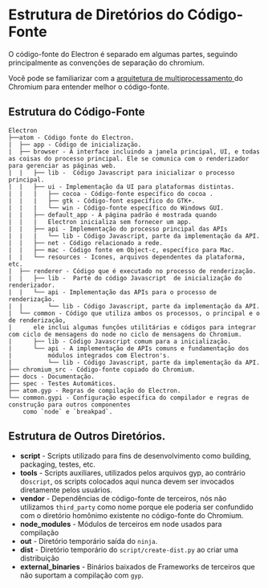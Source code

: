 # Estrutura de Diretórios do Código-Fonte

O código-fonte do Electron é separado em algumas partes, seguindo principalmente as convenções de separação do chromium.

Você pode se familiarizar com a [arquitetura de multiprocessamento ](http://dev.chromium.org/developers/design-documents/multi-process-architecture) do Chromium para entender melhor o código-fonte.


## Estrutura do Código-Fonte

```
Electron
├──atom - Código fonte do Electron.
|  ├── app - Código de inicialização.
|  ├── browser - A interface incluindo a janela principal, UI, e todas as coisas do processo principal. Ele se comunica com o renderizador para gerenciar as páginas web.
|  |   ├── lib -  Código Javascript para inicializar o processo principal.
|  |   ├── ui - Implementação da UI para plataformas distintas.
|  |   |   ├── cocoa - Código-fonte específico do cocoa .
|  |   |   ├── gtk - Código-font específico do GTK+.
|  |   |   └── win - Código-fonte específico do Windows GUI.
|  |   ├── default_app - A página padrão é mostrada quando
|  |   |   Electron inicializa sem fornecer um app.
|  |   ├── api - Implementação do processo principal das APIs
|  |   |   └── lib - Código Javascript, parte da implementação da API.
|  |   ├── net - Código relacionado a rede.
|  |   ├── mac - Código fonte em Object-c, específico para Mac.
|  |   └── resources - Icones, arquivos dependentes da plataforma, etc.
|  ├── renderer - Código que é executado no processo de renderização.
|  |   ├── lib -  Parte do código Javascript  de inicialização do renderizador.
|  |   └── api - Implementação das APIs para o processo de renderização.
|  |       └── lib - Código Javascript, parte da implementação da API.
|  └── common - Código que utiliza ambos os processos, o principal e o de renderização,
|      ele inclui algumas funções utilitárias e códigos para integrar com ciclo de mensagens do node no ciclo de mensagens do Chromium.
|      ├── lib - Código Javascript comum para a inicialização.
|      └── api - A implementação de APIs comuns e fundamentação dos
|          módulos integrados com Electron's.
|          └── lib - Código Javascript, parte da implementação da API.
├── chromium_src - Código-fonte copiado do Chromium.
├── docs - Documentação.
├── spec - Testes Automáticos.
├── atom.gyp - Regras de compilação do Electron.
└── common.gypi - Configuração específica do compilador e regras de construção para outros componentes
    como `node` e `breakpad`.
```

## Estrutura de Outros Diretórios.

* **script** - Scripts utilizado para fins de desenvolvimento como building, packaging, testes, etc.
* **tools** - Scripts auxiliares, utilizados pelos arquivos gyp, ao contrário do`script`, os scripts colocados aqui nunca devem ser invocados diretamente pelos usuários.
* **vendor** - Dependências de código-fonte de terceiros, nós não utilizamos  `third_party` como nome porque ele poderia ser confundido com o diretório homônimo existente no código-fonte do Chromium.
* **node_modules** - Módulos de terceiros em node usados para compilação
* **out** - Diretório temporário saída do `ninja`.
* **dist** - Diretório temporário do `script/create-dist.py` ao criar uma distribuição
* **external_binaries** - Binários baixados de Frameworks de terceiros que não suportam a compilação com `gyp`.
